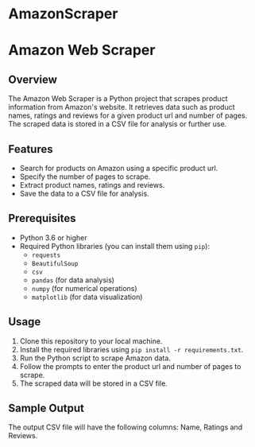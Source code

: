 # AmazonScraper
# Amazon Web Scraper

## Overview

The Amazon Web Scraper is a Python project that scrapes product information from Amazon's website. It retrieves data such as product names, ratings and reviews for a given product url and number of pages. The scraped data is stored in a CSV file for analysis or further use.

## Features

- Search for products on Amazon using a specific product url.
- Specify the number of pages to scrape.
- Extract product names, ratings and reviews.
- Save the data to a CSV file for analysis.

## Prerequisites

- Python 3.6 or higher
- Required Python libraries (you can install them using `pip`):
  - `requests`
  - `BeautifulSoup`
  - `csv`
  - `pandas` (for data analysis)
  - `numpy` (for numerical operations)
  - `matplotlib` (for data visualization)

## Usage

1. Clone this repository to your local machine.
2. Install the required libraries using `pip install -r requirements.txt`.
3. Run the Python script to scrape Amazon data.
4. Follow the prompts to enter the product url and number of pages to scrape.
5. The scraped data will be stored in a CSV file.

## Sample Output

The output CSV file will have the following columns:  Name, Ratings and Reviews.

